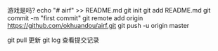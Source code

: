 ﻿游戏是吗?
echo "# airf" >> README.md
git init
git add README.md
git commit -m "first commit"
git remote add origin https://github.com/okhuandou/airf.git
git push -u origin master


git pull 更新
git log 查看提交记录